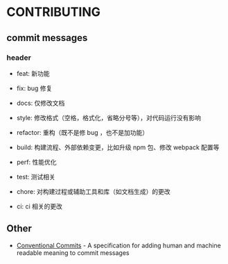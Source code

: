 # CONTRIBUTING

## commit messages

### header

- feat: 新功能

- fix: bug 修复

- docs: 仅修改文档

- style: 修改格式（空格，格式化，省略分号等），对代码运行没有影响

- refactor: 重构（既不是修 bug ，也不是加功能）

- build: 构建流程、外部依赖变更，比如升级 npm 包、修改 webpack 配置等

- perf: 性能优化

- test: 测试相关

- chore: 对构建过程或辅助工具和库（如文档生成）的更改

- ci: ci 相关的更改

## Other

- [Conventional Commits](https://www.conventionalcommits.org/zh-hans/) - A specification for adding human and machine readable meaning to commit messages